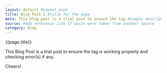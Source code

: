 ```yaml
---
layout: default #Layout used
title: Blog Post-1 #title for the page
meta: This blog post is a trial post to ensure the tag #Simple description/spoiler
source: #Add reference link if posts were taken from another source
category: blog
---
```

{{page.title}}

This Blog Post is a trial post to ensure the tag is working properly and checking error(s) if any.

Cheers!
